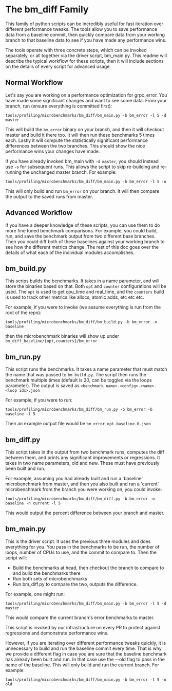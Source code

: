 # The bm_diff Family

This family of python scripts can be incredibly useful for fast iteration over
different performance tweaks. The tools allow you to save performance data from
a baseline commit, then quickly compare data from your working branch to that
baseline data to see if you have made any performance wins.

The tools operate with three concrete steps, which can be invoked separately,
or all together via the driver script, bm_main.py. This readme will describe
the typical workflow for these scripts, then it will include sections on the
details of every script for advanced usage.

## Normal Workflow

Let's say you are working on a performance optimization for grpc_error. You have
made some significant changes and want to see some data. From your branch, run
(ensure everything is committed first):

`tools/profiling/microbenchmarks/bm_diff/bm_main.py -b bm_error -l 5 -d master`

This will build the `bm_error` binary on your branch, and then it will checkout
master and build it there too. It will then run these benchmarks 5 times each.
Lastly it will compute the statistically significant performance differences
between the two branches. This should show the nice performance wins your
changes have made.

If you have already invoked bm_main with `-d master`, you should instead use
`-o` for subsequent runs. This allows the script to skip re-building and
re-running the unchanged master branch. For example:

`tools/profiling/microbenchmarks/bm_diff/bm_main.py -b bm_error -l 5 -o`

This will only build and run `bm_error` on your branch. It will then compare
the output to the saved runs from master.

## Advanced Workflow

If you have a deeper knowledge of these scripts, you can use them to do more
fine tuned benchmark comparisons. For example, you could build, run, and save
the benchmark output from two different base branches. Then you could diff both
of these baselines against your working branch to see how the different metrics
change. The rest of this doc goes over the details of what each of the
individual modules accomplishes.

## bm_build.py

This scrips builds the benchmarks. It takes in a name parameter, and will
store the binaries based on that. Both `opt` and `counter` configurations
will be used. The `opt` is used to get cpu_time and real_time, and the
`counters` build is used to track other metrics like allocs, atomic adds,
etc etc etc.

For example, if you were to invoke (we assume everything is run from the
root of the repo):

`tools/profiling/microbenchmarks/bm_diff/bm_build.py -b bm_error -n baseline`

then the microbenchmark binaries will show up under
`bm_diff_baseline/{opt,counters}/bm_error`

## bm_run.py

This script runs the benchmarks. It takes a name parameter that must match the
name that was passed to `bm_build.py`. The script then runs the benchmark
multiple times (default is 20, can be toggled via the loops parameter). The
output is saved as `<benchmark name>.<config>.<name>.<loop idx>.json`

For example, if you were to run:

`tools/profiling/microbenchmarks/bm_diff/bm_run.py -b bm_error -b baseline -l 5`

Then an example output file would be `bm_error.opt.baseline.0.json`

## bm_diff.py

This script takes in the output from two benchmark runs, computes the diff
between them, and prints any significant improvements or regressions. It takes
in two name parameters, old and new. These must have previously been built and
run.

For example, assuming you had already built and run a 'baseline' microbenchmark
from master, and then you also built and ran a 'current' microbenchmark from
the branch you were working on, you could invoke:

`tools/profiling/microbenchmarks/bm_diff/bm_diff.py -b bm_error -o baseline -n current -l 5`

This would output the percent difference between your branch and master.

## bm_main.py

This is the driver script. It uses the previous three modules and does
everything for you. You pass in the benchmarks to be run, the number of loops,
number of CPUs to use, and the commit to compare to. Then the script will:

- Build the benchmarks at head, then checkout the branch to compare to and
  build the benchmarks there
- Run both sets of microbenchmarks
- Run bm_diff.py to compare the two, outputs the difference.

For example, one might run:

`tools/profiling/microbenchmarks/bm_diff/bm_main.py -b bm_error -l 5 -d master`

This would compare the current branch's error benchmarks to master.

This script is invoked by our infrastructure on every PR to protect against
regressions and demonstrate performance wins.

However, if you are iterating over different performance tweaks quickly, it is
unnecessary to build and run the baseline commit every time. That is why we
provide a different flag in case you are sure that the baseline benchmark has
already been built and run. In that case use the --old flag to pass in the name
of the baseline. This will only build and run the current branch. For example:

`tools/profiling/microbenchmarks/bm_diff/bm_main.py -b bm_error -l 5 -o old`
